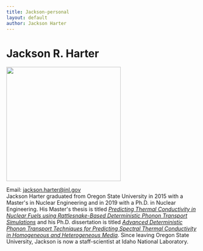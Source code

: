 ```yaml
---
title: Jackson-personal
layout: default
author: Jackson Harter
---
```

Jackson R. Harter
================================

<img src="{{ site.url }}users/harterj/images/jrhIdaho.jpg" height="300" width="300">

Email: <a href="mailto:jackson.harter@inl.gov" target="top"> jackson.harter@inl.gov </a>  
Jackson Harter graduated from Oregon State University in 2015 with a Master's in Nuclear Engineering and in 2019 with a Ph.D. in Nuclear Engineering.
His Master's thesis is titled [*Predicting Thermal Conductivity in Nuclear Fuels using Rattlesnake-Based Deterministic Phonon Transport Simulations*](https://ir.library.oregonstate.edu/concern/graduate_thesis_or_dissertations/mw22v804z?locale=en) and his Ph.D. dissertation is titled [*Advanced Deterministic Phonon Transport Techniques for Predicting Spectral Thermal Conductivity in Homogeneous and Heterogeneous Media*](https://ir.library.oregonstate.edu/concern/graduate_thesis_or_dissertations/xg94hw655?locale=en). Since leaving Oregon State University, Jackson is now a staff-scientist at Idaho National Laboratory.